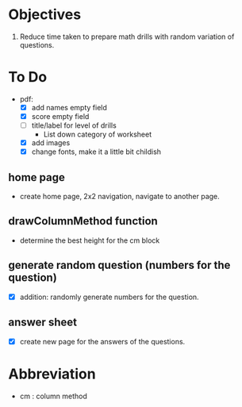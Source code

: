# Objectives
1. Reduce time taken to prepare math drills with random variation of questions.

# To Do 
- pdf:
    - [x] add names empty field
    - [x] score empty field
    - [ ] title/label for level of drills
        - List down category of worksheet
    - [x] add images
    - [x] change fonts, make it a little bit childish

## home page
- create home page, 2x2 navigation, navigate to another page.

## drawColumnMethod function
- determine the best height for the cm block

## generate random question (numbers for the question)
- [x] addition: randomly generate numbers for the question.

## answer sheet
- [x] create new page for the answers of the questions.

# Abbreviation
- cm : column method
